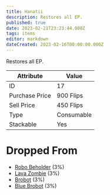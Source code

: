 ```yaml
---
title: Hanatii
description: Restores all EP.
published: true
date: 2023-02-21T23:23:44.000Z
tags: items
editor: markdown
dateCreated: 2023-02-16T00:00:00.000Z
---
```


Restores all EP.

|Attribute|Value|
|-|-|
|ID|17|
|Purchase Price|900 Flips|
|Sell Price|450 Flips|
|Type|Consumable|
|Stackable|Yes|


# Dropped From
 * [Robo Beholder](/monsters/robo-beholder.md) (3%)
 * [Lava Zombie](/monsters/lava-zombie.md) (3%)
 * [Brobot](/monsters/brobot.md) (3%)
 * [Blue Brobot](/monsters/blue-brobot.md) (3%)
